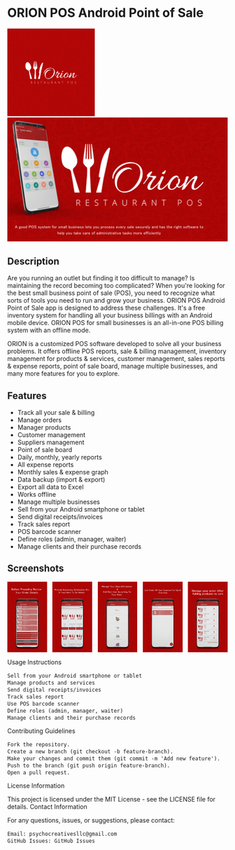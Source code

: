 # ORION POS Android Point of Sale

<img src="https://github.com/fahaddhabib/Orion-Restaurant-POS/blob/main/assets/logo.jpg" alt="App Logo" width="200">

<img src="https://github.com/fahaddhabib/Orion-Restaurant-POS/blob/main/assets/banner.jpg" alt="App Banner" width="600">

## Description

Are you running an outlet but finding it too difficult to manage? Is maintaining the record becoming too complicated? When you're looking for the best small business point of sale (POS), you need to recognize what sorts of tools you need to run and grow your business. ORION POS Android Point of Sale app is designed to address these challenges. It's a free inventory system for handling all your business billings with an Android mobile device. ORION POS for small businesses is an all-in-one POS billing system with an offline mode.

ORION is a customized POS software developed to solve all your business problems. It offers offline POS reports, sale & billing management, inventory management for products & services, customer management, sales reports & expense reports, point of sale board, manage multiple businesses, and many more features for you to explore.

## Features

- Track all your sale & billing
- Manage orders
- Manager products
- Customer management
- Suppliers management
- Point of sale board
- Daily, monthly, yearly reports
- All expense reports
- Monthly sales & expense graph
- Data backup (import & export)
- Export all data to Excel
- Works offline
- Manage multiple businesses
- Sell from your Android smartphone or tablet
- Send digital receipts/invoices
- Track sales report
- POS barcode scanner
- Define roles (admin, manager, waiter)
- Manage clients and their purchase records

## Screenshots

<div style="display: flex; justify-content: space-between;">
    <img src="https://github.com/fahaddhabib/Orion-Restaurant-POS/blob/main/assets/1.jpg" alt="Screenshot 1" width="18%">
    <img src="https://github.com/fahaddhabib/Orion-Restaurant-POS/blob/main/assets/2.jpg" alt="Screenshot 1" width="18%">
    <img src="https://github.com/fahaddhabib/Orion-Restaurant-POS/blob/main/assets/3.jpg" alt="Screenshot 1" width="18%">
    <img src="https://github.com/fahaddhabib/Orion-Restaurant-POS/blob/main/assets/4.jpg" alt="Screenshot 1" width="18%">
    <img src="https://github.com/fahaddhabib/Orion-Restaurant-POS/blob/main/assets/5.jpg" alt="Screenshot 1" width="18%">
</div>

Usage Instructions

    Sell from your Android smartphone or tablet
    Manage products and services
    Send digital receipts/invoices
    Track sales report
    Use POS barcode scanner
    Define roles (admin, manager, waiter)
    Manage clients and their purchase records

Contributing Guidelines

    Fork the repository.
    Create a new branch (git checkout -b feature-branch).
    Make your changes and commit them (git commit -m 'Add new feature').
    Push to the branch (git push origin feature-branch).
    Open a pull request.

License Information

This project is licensed under the MIT License - see the LICENSE file for details.
Contact Information

For any questions, issues, or suggestions, please contact:

    Email: psychocreativesllc@gmail.com
    GitHub Issues: GitHub Issues
